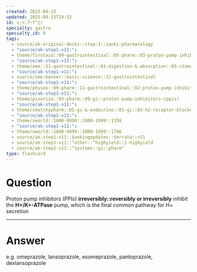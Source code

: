 ```yaml
---
created: 2025-04-13
updated: 2025-04-13T10:52
id: v;<:7~f^{/
specialty: gastro
specialty_id: 8
tags:
  - source/ak-original-decks::step-1::zanki-pharmacology
  - "source/ak-step1-v11:": 
  - theme/firstaid::09-gastrointestinal::05-pharm::03-proton-pump-inhibitors
  - "source/ak-step1-v11:": 
  - theme/ome::11-gastrointestinal::01-digestion-&-absorption::05-stomach-phys-&-pharm
  - "source/ak-step1-v11:": 
  - source/ome-banner::basic-science::11-gastrointestinal
  - "source/ak-step1-v11:": 
  - theme/physeo::09-pharm::11-gastrointestinal::02-proton-pump-inhibitors
  - "source/ak-step1-v11:": 
  - theme/pixorize::03-pharm::09-gi::proton-pump-inhibitors-(ppis)
  - "source/ak-step1-v11:": 
  - theme/sketchypharm::05-gi-&-endocrine::01-gi::03-h2-receptor-blockers,-ppis
  - "source/ak-step1-v11:": 
  - theme/uworld::1000-9999::1000-1999::1358
  - "source/ak-step1-v11:": 
  - theme/uworld::1000-9999::1000-1999::1766
  - source/ak-step1-v11::$ankingupdates::$errata::v11
  - source/ak-step1-v11::^other::^highyield::1-highyield
  - source/ak-step1-v11::^systems::gi::pharm"
type: flashcard
---
```


# Question
Proton pump inhibitors (PPIs) **irreversibly::reversibly or irreversibly** inhibit the **H+/K+-ATPase** pump, which is the final common pathway for H+ secretion

---

# Answer
e.g. omeprazole, lansoprazole, esomeprazole, pantoprazole, dexlansoprazole